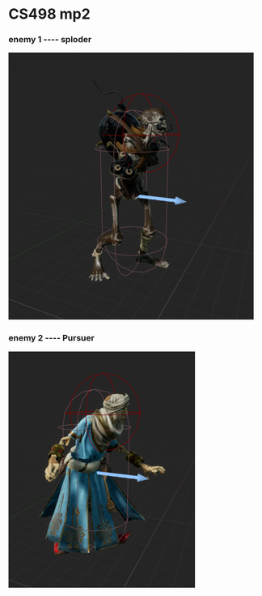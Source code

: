 # CS498 mp2

### enemy 1 ---- sploder

![WechatIMG636](WechatIMG636.png)



### enemy 2 ---- Pursuer

![WechatIMG635](WechatIMG635.png)

